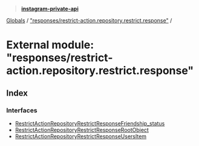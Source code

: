 > **[instagram-private-api](../README.md)**

[Globals](../README.md) / ["responses/restrict-action.repository.restrict.response"](_responses_restrict_action_repository_restrict_response_.md) /

# External module: "responses/restrict-action.repository.restrict.response"

## Index

### Interfaces

* [RestrictActionRepositoryRestrictResponseFriendship_status](../interfaces/_responses_restrict_action_repository_restrict_response_.restrictactionrepositoryrestrictresponsefriendship_status.md)
* [RestrictActionRepositoryRestrictResponseRootObject](../interfaces/_responses_restrict_action_repository_restrict_response_.restrictactionrepositoryrestrictresponserootobject.md)
* [RestrictActionRepositoryRestrictResponseUsersItem](../interfaces/_responses_restrict_action_repository_restrict_response_.restrictactionrepositoryrestrictresponseusersitem.md)